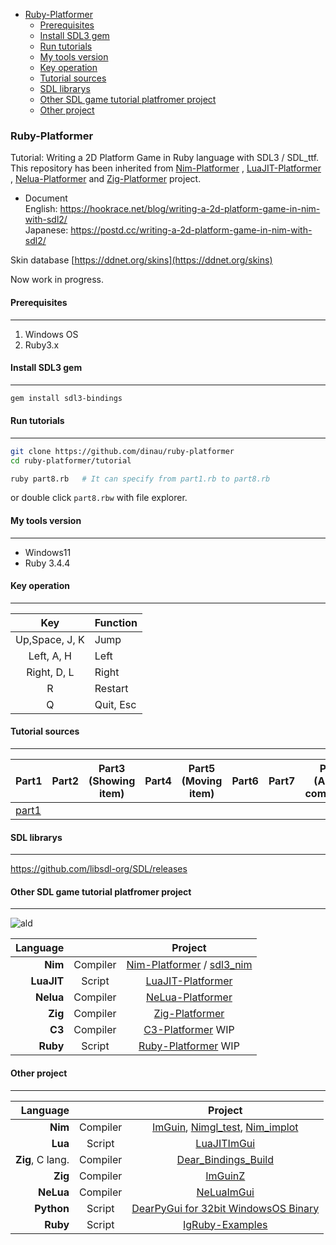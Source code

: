 <!-- START doctoc generated TOC please keep comment here to allow auto update -->
<!-- DON'T EDIT THIS SECTION, INSTEAD RE-RUN doctoc TO UPDATE -->

- [Ruby-Platformer](#ruby-platformer)
  - [Prerequisites](#prerequisites)
  - [Install SDL3 gem](#install-sdl3-gem)
  - [Run tutorials](#run-tutorials)
  - [My tools version](#my-tools-version)
  - [Key operation](#key-operation)
  - [Tutorial sources](#tutorial-sources)
  - [SDL librarys](#sdl-librarys)
  - [Other SDL game tutorial platfromer project](#other-sdl-game-tutorial-platfromer-project)
  - [Other project](#other-project)

<!-- END doctoc generated TOC please keep comment here to allow auto update -->

### Ruby-Platformer

Tutorial: Writing a 2D Platform Game in Ruby language with SDL3 / SDL_ttf.  
This repository has been inherited from
[Nim-Platformer](https://github.com/def-/nim-platformer)
, [LuaJIT-Platformer](https://github.com/dinau/luajit-platformer)
, [Nelua-Platformer](https://github.com/dinau/nelua-platformer)
 and [Zig-Platformer](https://github.com/dinau/zig-platformer)  project.
   - Document  
   English:  https://hookrace.net/blog/writing-a-2d-platform-game-in-nim-with-sdl2/  
   Japanese: https://postd.cc/writing-a-2d-platform-game-in-nim-with-sdl2/  

Skin database [https://ddnet.org/skins](https://ddnet.org/skins)

Now work in progress.

#### Prerequisites

---

1. Windows OS
1. Ruby3.x

#### Install SDL3 gem

---

```sh
gem install sdl3-bindings
```

#### Run tutorials 

---

```sh
git clone https://github.com/dinau/ruby-platformer
cd ruby-platformer/tutorial

ruby part8.rb   # It can specify from part1.rb to part8.rb
```

or double click `part8.rbw` with file explorer.


#### My tools version

---

- Windows11
- Ruby 3.4.4

#### Key operation

---

| Key            | Function  |
| :---:          | :---      |
| Up,Space, J, K | Jump      |
| Left, A, H     | Left      |
| Right, D, L    | Right     |
| R              | Restart   |
| Q              | Quit, Esc |

#### Tutorial sources  

---

[p1]:https://github.com/dinau/ruby-platformer/blob/main/tutorial/part1.rb
[p2]:https://github.com/dinau/ruby-platformer/blob/main/tutorial/part2.rb
[p3]:https://github.com/dinau/ruby-platformer/blob/main/tutorial/part3.rb
[p4]:https://github.com/dinau/ruby-platformer/blob/main/tutorial/part4.rb
[p5]:https://github.com/dinau/ruby-platformer/blob/main/tutorial/part5.rb
[p6]:https://github.com/dinau/ruby-platformer/blob/main/tutorial/part6.rb
[p7]:https://github.com/dinau/ruby-platformer/blob/main/tutorial/part7.rb
[p8]:https://github.com/dinau/ruby-platformer/blob/main/tutorial/part8.rb
[p9]:https://github.com/dinau/ruby-platformer/blob/main/tutorial/part9.rb

| Part1       | Part2 | Part3<br> (Showing item) | Part4 | Part5 <br>(Moving item) | Part6 | Part7 | Part8<br>(Almost completed) | Part9 |
|-------------|-------|--------------------------|-------|-------------------------|-------|-------|-----------------------------|-------|
| [part1][p1] |       |                          |       |                         |       |       |                             | -     |

#### SDL librarys

---

https://github.com/libsdl-org/SDL/releases

#### Other SDL game tutorial platfromer project

---

![ald](https://github.com/dinau/luajit-platformer/raw/main/img/platformer-luajit-sdl2.gif)

| Language             |          | Project                                                                                                   |
| -------------------: | :---:    | :----------------------------------------------------------------:                                        |
| **Nim**              | Compiler | [Nim-Platformer](https://github.com/dinau/nim-platformer) / [sdl3_nim](https://github.com/dinau/sdl3_nim) |
| **LuaJIT**           | Script   | [LuaJIT-Platformer](https://github.com/dinau/luajit-platformer)                                           |
| **Nelua**            | Compiler | [NeLua-Platformer](https://github.com/dinau/nelua-platformer)                                             |
| **Zig**              | Compiler | [Zig-Platformer](https://github.com/dinau/zig-platformer)                                                 |
| **C3**               | Compiler | [C3-Platformer](https://github.com/dinau/c3-platformer) WIP                                               |
| **Ruby**             | Script   | [Ruby-Platformer](https://github.com/dinau/ruby-platformer) WIP                                               |

#### Other project

---

| Language             |          | Project                                                                                                                                         |
| -------------------: | :---:    | :----------------------------------------------------------------:                                                                              |
| **Nim**              | Compiler | [ImGuin](https://github.com/dinau/imguin), [Nimgl_test](https://github.com/dinau/nimgl_test), [Nim_implot](https://github.com/dinau/nim_implot) |
| **Lua**              | Script   | [LuaJITImGui](https://github.com/dinau/luajitImGui)                                                                                             |
| **Zig**, C lang.     | Compiler | [Dear_Bindings_Build](https://github.com/dinau/dear_bindings_build)                                                                             |
| **Zig**              | Compiler | [ImGuinZ](https://github.com/dinau/imguinz)                                                                                                     |
| **NeLua**            | Compiler | [NeLuaImGui](https://github.com/dinau/neluaImGui)                                                                                               |
| **Python**           | Script   | [DearPyGui for 32bit WindowsOS Binary](https://github.com/dinau/DearPyGui32/tree/win32)                                                         |
| **Ruby**             | Script   | [IgRuby-Examples](https://github.com/dinau/igruby_examples)
